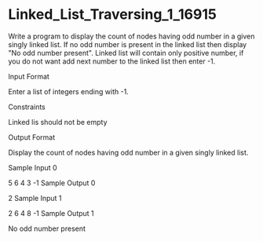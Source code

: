 # Linked_List_Traversing_1_16915

Write a program to display the count of nodes having odd number in a given singly linked list. If no odd number is present in the linked list then display "No odd number present". Linked list will contain only positive number, if you do not want add next number to the linked list then enter -1.

Input Format

Enter a list of integers ending with -1.

Constraints

Linked lis should not be empty

Output Format

Display the count of nodes having odd number in a given singly linked list.

Sample Input 0

5 6 4 3 -1
Sample Output 0

2
Sample Input 1

2 6 4 8 -1
Sample Output 1

No odd number present
